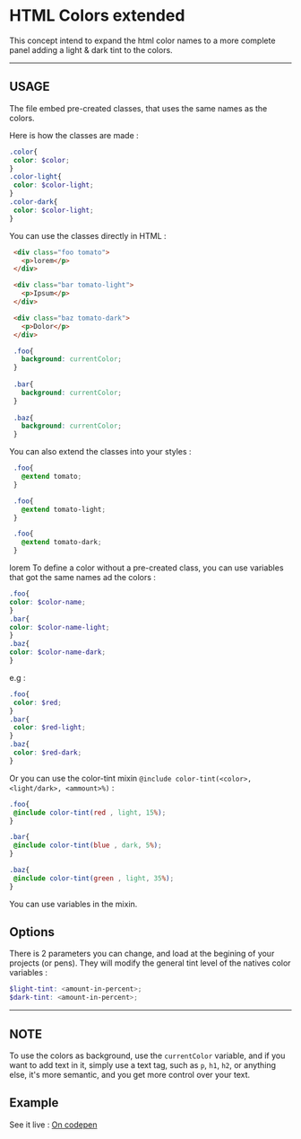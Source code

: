 # HTML Colors extended 
 This concept intend to expand the html color names to a more complete panel adding a light & dark tint to the colors.

-------------------------------------

## USAGE
 The file embed pre-created classes, that uses the same names as the colors. 

 Here is how the classes are made : 
 ```scss
 .color{ 
  color: $color;
 }
 .color-light{ 
  color: $color-light;
 }
 .color-dark{ 
  color: $color-light;
 }
 ```

 You can use the classes directly in HTML : 
 ```html
  <div class="foo tomato">
    <p>lorem</p>
  </div>

  <div class="bar tomato-light">
    <p>Ipsum</p>
  </div>

  <div class="baz tomato-dark">
    <p>Dolor</p>
  </div>
 ```

 ```scss
  .foo{
    background: currentColor;
  }
  
  .bar{
    background: currentColor;
  }
  
  .baz{
    background: currentColor;
  }
 ```

 You can also extend the classes into your styles : 
 ```scss
  .foo{
    @extend tomato;
  }

  .foo{
    @extend tomato-light;
  }

  .foo{
    @extend tomato-dark;
  }
 ```
 lorem
To define a color without a pre-created class, you can use variables that got the same names ad the colors : 
  ```scss
 .foo{ 
  color: $color-name;
 }
 .bar{ 
  color: $color-name-light;
 }
 .baz{ 
  color: $color-name-dark;
 }
 ```
e.g : 
 ```scss
 .foo{ 
  color: $red;
 }
 .bar{ 
  color: $red-light;
 }
 .baz{ 
  color: $red-dark;
 }
```

Or you can use the color-tint mixin `@include color-tint(<color>, <light/dark>, <ammount>%)` :
 ```scss
 .foo{ 
  @include color-tint(red , light, 15%);
 }
 
 .bar{ 
  @include color-tint(blue , dark, 5%);
 }
 
 .baz{ 
  @include color-tint(green , light, 35%);
 }
 ```

You can use variables in the mixin. 

## Options
There is 2 parameters you can change, and load at the begining of your projects (or pens). They will modify the general tint level of the natives color variables :

```scss
$light-tint: <amount-in-percent>;
$dark-tint: <amount-in-percent>;
```

-------------------------------------

## NOTE
To use the colors as background, use the `currentColor` variable, and if you want to add text in it, simply use a text tag, such as `p`, `h1`, `h2`, or anything else, it's more semantic, and you get more control over your text.

## Example
See it live : [On codepen](http://codepen.io/LukyVj/pen/Wbgjob)
